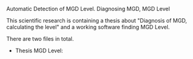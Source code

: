Automatic Detection of MGD Level. Diagnosing MGD, MGD Level

This scientific research is containing a thesis about "Diagnosis of MGD, calculating the level" and a working software finding MGD Level.

There are two files in total.
* Thesis MGD Level: 

